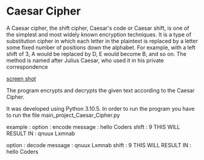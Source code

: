 # Caesar Cipher
A Caesar cipher, the shift cipher, Caesar's code or Caesar shift, is one of the simplest and most widely known encryption techniques. It is a type of substitution cipher in which each letter in the plaintext is replaced by a letter some fixed number of positions down the alphabet. For example, with a left shift of 3, A would be replaced by D, E would become B, and so on. The method is named after Julius Caesar, who used it in his private correspondence

[screen shot](https://github.com/artursniegowski/FUN_PYTHON_PROJECTS/tree/master/Caesar_Cipher/Caesar_cipher_left_shift_of_3.jpg)

The program encrypts and decrypts the given text according to the Caesar Cipher. 

It was developed using Python 3.10.5.
In order to run the program you have to run the file main_project_Caesar_Cipher.py

example :
option : encode
message : hello Coders
shift : 9
THIS WILL RESULT IN : qnuux Lxmnab


option : decode
message : qnuux Lxmnab
shift : 9
THIS WILL RESULT IN : hello Coders